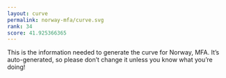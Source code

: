 ```yaml
---
layout: curve
permalink: norway-mfa/curve.svg
rank: 34
score: 41.925366365
---
```


This is the information needed to generate the curve for Norway, MFA. It’s
auto-generated, so please don’t change it unless you know what you’re
doing!

